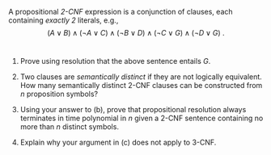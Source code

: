 

A propositional <i>2-CNF</i> expression is a conjunction of
clauses, each containing <i>exactly 2</i> literals, e.g.,
$$(A\lor B) \land (\lnot A \lor C) \land (\lnot B \lor D) \land (\lnot
  C \lor G) \land (\lnot D \lor G)\ .$$<br>

1.  Prove using resolution that the above sentence entails $G$.<br>

2.  Two clauses are <i>semantically distinct</i> if they are not
    logically equivalent. How many semantically distinct 2-CNF clauses
    can be constructed from $n$ proposition symbols?<br>

3.  Using your answer to (b), prove that propositional resolution always
    terminates in time polynomial in $n$ given a 2-CNF sentence
    containing no more than $n$ distinct symbols.<br>

4.  Explain why your argument in (c) does not apply to 3-CNF.<br>
